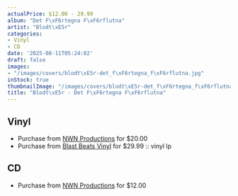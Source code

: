 ```yaml
---
actualPrice: $12.00 - 29.99
album: "Det F\xF6rtegna F\xF6rflutna"
artist: "Blodt\xE5r"
categories:
- Vinyl
- CD
date: '2025-08-11T05:24:02'
draft: false
images:
- "/images/covers/blodt\xE5r-det_f\xF6rtegna_f\xF6rflutna.jpg"
inStock: true
thumbnailImage: "/images/covers/blodt\xE5r-det_f\xF6rtegna_f\xF6rflutna-thumb.jpg"
title: "Blodt\xE5r - Det F\xF6rtegna F\xF6rflutna"
---
```


## Vinyl
* Purchase from [NWN Productions](http://shop.nwnprod.com/index.php?route=product/product&path=75&product_id=32641&sort=pd.name&order=ASC) for $20.00
* Purchase from [Blast Beats Vinyl](https://blastbeatsvinyl.com/products/blodtar-det-fortegna-forflutna-vinyl-lp-1) for $29.99 :: vinyl lp
## CD
* Purchase from [NWN Productions](http://shop.nwnprod.com/index.php?route=product/product&path=93&product_id=33627&sort=pd.name&order=ASC) for $12.00
